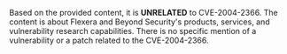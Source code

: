 Based on the provided content, it is **UNRELATED** to CVE-2004-2366. The content is about Flexera and Beyond Security's products, services, and vulnerability research capabilities. There is no specific mention of a vulnerability or a patch related to the CVE-2004-2366.